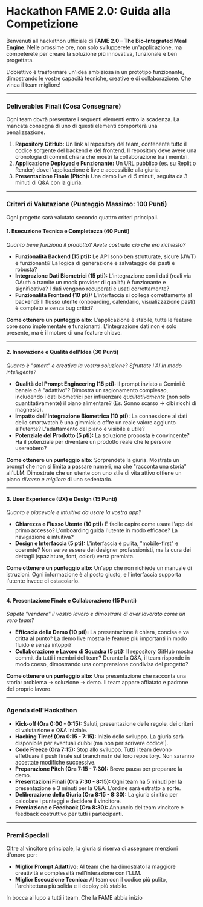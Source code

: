 # **Hackathon FAME 2.0: Guida alla Competizione**

Benvenuti all'hackathon ufficiale di **FAME 2.0 – The Bio-Integrated Meal Engine**. Nelle prossime ore, non solo svilupperete un'applicazione, ma competerete per creare la soluzione più innovativa, funzionale e ben progettata.

L'obiettivo è trasformare un'idea ambiziosa in un prototipo funzionante, dimostrando le vostre capacità tecniche, creative e di collaborazione. Che vinca il team migliore!

---

### **Deliverables Finali (Cosa Consegnare)**

Ogni team dovrà presentare i seguenti elementi entro la scadenza. La mancata consegna di uno di questi elementi comporterà una penalizzazione.

1.  **Repository GitHub:** Un link al repository del team, contenente tutto il codice sorgente del backend e del frontend. Il repository deve avere una cronologia di commit chiara che mostri la collaborazione tra i membri.
2.  **Applicazione Deployed e Funzionante:** Un URL pubblico (es. su Replit o Render) dove l'applicazione è live e accessibile alla giuria.
3.  **Presentazione Finale (Pitch):** Una demo live di 5 minuti, seguita da 3 minuti di Q&A con la giuria.

---

### **Criteri di Valutazione (Punteggio Massimo: 100 Punti)**

Ogni progetto sarà valutato secondo quattro criteri principali.

#### **1. Esecuzione Tecnica e Completezza (40 Punti)**
*Quanto bene funziona il prodotto? Avete costruito ciò che era richiesto?*

*   **Funzionalità Backend (15 pti):** Le API sono ben strutturate, sicure (JWT) e funzionanti? La logica di generazione e salvataggio dei pasti è robusta?
*   **Integrazione Dati Biometrici (15 pti):** L'integrazione con i dati (reali via OAuth o tramite un mock provider di qualità) è funzionante e significativa? I dati vengono recuperati e usati correttamente?
*   **Funzionalità Frontend (10 pti):** L'interfaccia si collega correttamente al backend? Il flusso utente (onboarding, calendario, visualizzazione pasti) è completo e senza bug critici?

**Come ottenere un punteggio alto:** L'applicazione è stabile, tutte le feature core sono implementate e funzionanti. L'integrazione dati non è solo presente, ma è il motore di una feature chiave.

---

#### **2. Innovazione e Qualità dell'Idea (30 Punti)**
*Quanto è "smart" e creativa la vostra soluzione? Sfruttate l'AI in modo intelligente?*

*   **Qualità del Prompt Engineering (15 pti):** Il prompt inviato a Gemini è banale o è "adattivo"? Dimostra un ragionamento complesso, includendo i dati biometrici per influenzare *qualitativamente* (non solo quantitativamente) il piano alimentare? (Es. Sonno scarso → cibi ricchi di magnesio).
*   **Impatto dell'Integrazione Biometrica (10 pti):** La connessione ai dati dello smartwatch è una gimmick o offre un reale valore aggiunto all'utente? L'adattamento del piano è visibile e utile?
*   **Potenziale del Prodotto (5 pti):** La soluzione proposta è convincente? Ha il potenziale per diventare un prodotto reale che le persone userebbero?

**Come ottenere un punteggio alto:** Sorprendete la giuria. Mostrate un prompt che non si limita a passare numeri, ma che "racconta una storia" all'LLM. Dimostrate che un utente con uno stile di vita attivo ottiene un piano *diverso e migliore* di uno sedentario.

---

#### **3. User Experience (UX) e Design (15 Punti)**
*Quanto è piacevole e intuitiva da usare la vostra app?*

*   **Chiarezza e Flusso Utente (10 pti):** È facile capire come usare l'app dal primo accesso? L'onboarding guida l'utente in modo efficace? La navigazione è intuitiva?
*   **Design e Interfaccia (5 pti):** L'interfaccia è pulita, "mobile-first" e coerente? Non serve essere dei designer professionisti, ma la cura dei dettagli (spaziature, font, colori) verrà premiata.

**Come ottenere un punteggio alto:** Un'app che non richiede un manuale di istruzioni. Ogni informazione è al posto giusto, e l'interfaccia supporta l'utente invece di ostacolarlo.

---

#### **4. Presentazione Finale e Collaborazione (15 Punti)**
*Sapete "vendere" il vostro lavoro e dimostrare di aver lavorato come un vero team?*

*   **Efficacia della Demo (10 pti):** La presentazione è chiara, concisa e va dritta al punto? La demo live mostra le feature più importanti in modo fluido e senza intoppi?
*   **Collaborazione e Lavoro di Squadra (5 pti):** Il repository GitHub mostra commit da tutti i membri del team? Durante la Q&A, il team risponde in modo coeso, dimostrando una comprensione condivisa del progetto?

**Come ottenere un punteggio alto:** Una presentazione che racconta una storia: problema → soluzione → demo. Il team appare affiatato e padrone del proprio lavoro.

---

### **Agenda dell'Hackathon**

*   **Kick-off (Ora 0:00 - 0:15):** Saluti, presentazione delle regole, dei criteri di valutazione e Q&A iniziale.
*   **Hacking Time! (Ora 0:15 - 7:15):** Inizio dello sviluppo. La giuria sarà disponibile per eventuali dubbi (ma non per scrivere codice!).
*   **Code Freeze (Ora 7:15):** Stop allo sviluppo. Tutti i team devono effettuare il push finale sul branch `main` del loro repository. Non saranno accettate modifiche successive.
*   **Preparazione Pitch (Ora 7:15 - 7:30):** Breve pausa per preparare la demo.
*   **Presentazioni Finali (Ora 7:30 - 8:15):** Ogni team ha 5 minuti per la presentazione e 3 minuti per la Q&A. L'ordine sarà estratto a sorte.
*   **Deliberazione della Giuria (Ora 8:15 - 8:30):** La giuria si ritira per calcolare i punteggi e decidere il vincitore.
*   **Premiazione e Feedback (Ora 8:30):** Annuncio del team vincitore e feedback costruttivo per tutti i partecipanti.

---

### **Premi Speciali**

Oltre al vincitore principale, la giuria si riserva di assegnare menzioni d'onore per:

*   **Miglior Prompt Adattivo:** Al team che ha dimostrato la maggiore creatività e complessità nell'interazione con l'LLM.
*   **Miglior Esecuzione Tecnica:** Al team con il codice più pulito, l'architettura più solida e il deploy più stabile.

In bocca al lupo a tutti i team. Che la FAME abbia inizio

